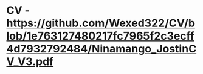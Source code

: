 # CV - https://github.com/Wexed322/CV/blob/1e763127480217fc7965f2c3ecff4d7932792484/Ninamango_JostinCV_V3.pdf
